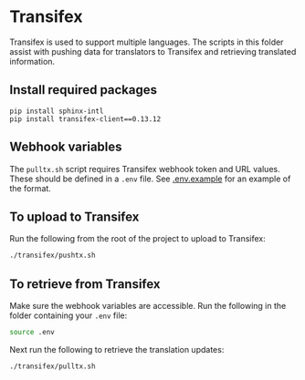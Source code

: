 # Transifex

Transifex is used to support multiple languages. The scripts in this folder
assist with pushing data for translators to Transifex and retrieving translated
information.

## Install required packages

``` shell
pip install sphinx-intl
pip install transifex-client==0.13.12
```

## Webhook variables

The `pulltx.sh` script requires Transifex webhook token and URL values. These
should be defined in a `.env` file. See [.env.example](.env.example) for an
example of the format.

## To upload to Transifex

Run the following from the root of the project to upload to Transifex:

``` bash
./transifex/pushtx.sh
```

## To retrieve from Transifex

Make sure the webhook variables are accessible. Run the following in the folder
containing your `.env` file:

``` bash
source .env
```

Next run the following to retrieve the translation updates:

``` bash
./transifex/pulltx.sh
```
